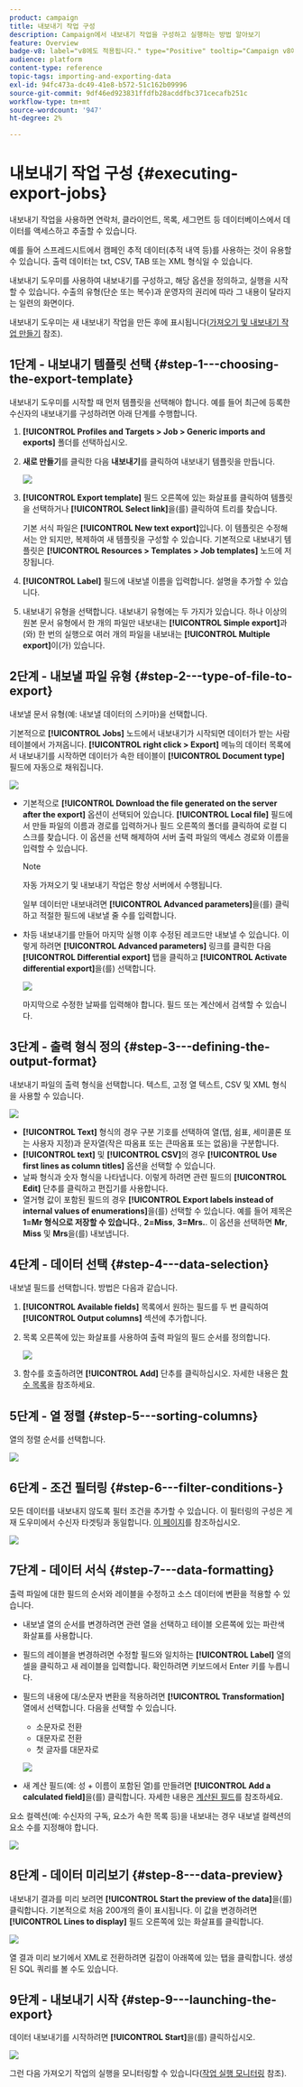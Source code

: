 ```yaml
---
product: campaign
title: 내보내기 작업 구성
description: Campaign에서 내보내기 작업을 구성하고 실행하는 방법 알아보기
feature: Overview
badge-v8: label="v8에도 적용됩니다." type="Positive" tooltip="Campaign v8에도 적용됩니다."
audience: platform
content-type: reference
topic-tags: importing-and-exporting-data
exl-id: 94fc473a-dc49-41e8-b572-51c162b09996
source-git-commit: 9df46ed923831ffdfb28acddfbc371cecafb251c
workflow-type: tm+mt
source-wordcount: '947'
ht-degree: 2%

---
```


# 내보내기 작업 구성 {#executing-export-jobs}



내보내기 작업을 사용하면 연락처, 클라이언트, 목록, 세그먼트 등 데이터베이스에서 데이터를 액세스하고 추출할 수 있습니다.

예를 들어 스프레드시트에서 캠페인 추적 데이터(추적 내역 등)를 사용하는 것이 유용할 수 있습니다. 출력 데이터는 txt, CSV, TAB 또는 XML 형식일 수 있습니다.

내보내기 도우미를 사용하여 내보내기를 구성하고, 해당 옵션을 정의하고, 실행을 시작할 수 있습니다. 수출의 유형(단순 또는 복수)과 운영자의 권리에 따라 그 내용이 달라지는 일련의 화면이다.

내보내기 도우미는 새 내보내기 작업을 만든 후에 표시됩니다([가져오기 및 내보내기 작업 만들기](../../platform/using/creating-import-export-jobs.md) 참조).

## 1단계 - 내보내기 템플릿 선택 {#step-1---choosing-the-export-template}

내보내기 도우미를 시작할 때 먼저 템플릿을 선택해야 합니다. 예를 들어 최근에 등록한 수신자의 내보내기를 구성하려면 아래 단계를 수행합니다.

1. **[!UICONTROL Profiles and Targets > Job > Generic imports and exports]** 폴더를 선택하십시오.
1. **새로 만들기**&#x200B;를 클릭한 다음 **내보내기**&#x200B;를 클릭하여 내보내기 템플릿을 만듭니다.

   ![](assets/s_ncs_user_export_wizard01.png)

1. **[!UICONTROL Export template]** 필드 오른쪽에 있는 화살표를 클릭하여 템플릿을 선택하거나 **[!UICONTROL Select link]**&#x200B;을(를) 클릭하여 트리를 찾습니다.

   기본 서식 파일은 **[!UICONTROL New text export]**&#x200B;입니다. 이 템플릿은 수정해서는 안 되지만, 복제하여 새 템플릿을 구성할 수 있습니다. 기본적으로 내보내기 템플릿은 **[!UICONTROL Resources > Templates > Job templates]** 노드에 저장됩니다.

1. **[!UICONTROL Label]** 필드에 내보낼 이름을 입력합니다. 설명을 추가할 수 있습니다.
1. 내보내기 유형을 선택합니다. 내보내기 유형에는 두 가지가 있습니다. 하나 이상의 원본 문서 유형에서 한 개의 파일만 내보내는 **[!UICONTROL Simple export]**&#x200B;과(와) 한 번의 실행으로 여러 개의 파일을 내보내는 **[!UICONTROL Multiple export]**&#x200B;이(가) 있습니다.

## 2단계 - 내보낼 파일 유형 {#step-2---type-of-file-to-export}

내보낼 문서 유형(예: 내보낼 데이터의 스키마)을 선택합니다.

기본적으로 **[!UICONTROL Jobs]** 노드에서 내보내기가 시작되면 데이터가 받는 사람 테이블에서 가져옵니다. **[!UICONTROL right click > Export]** 메뉴의 데이터 목록에서 내보내기를 시작하면 데이터가 속한 테이블이 **[!UICONTROL Document type]** 필드에 자동으로 채워집니다.

![](assets/s_ncs_user_export_wizard02.png)

* 기본적으로 **[!UICONTROL Download the file generated on the server after the export]** 옵션이 선택되어 있습니다. **[!UICONTROL Local file]** 필드에서 만들 파일의 이름과 경로를 입력하거나 필드 오른쪽의 폴더를 클릭하여 로컬 디스크를 찾습니다. 이 옵션을 선택 해제하여 서버 출력 파일의 액세스 경로와 이름을 입력할 수 있습니다.

  >[!NOTE]
  >
  >자동 가져오기 및 내보내기 작업은 항상 서버에서 수행됩니다.
  >
  >일부 데이터만 내보내려면 **[!UICONTROL Advanced parameters]**&#x200B;을(를) 클릭하고 적절한 필드에 내보낼 줄 수를 입력합니다.

* 차등 내보내기를 만들어 마지막 실행 이후 수정된 레코드만 내보낼 수 있습니다. 이렇게 하려면 **[!UICONTROL Advanced parameters]** 링크를 클릭한 다음 **[!UICONTROL Differential export]** 탭을 클릭하고 **[!UICONTROL Activate differential export]**&#x200B;을(를) 선택합니다.

  ![](assets/s_ncs_user_export_wizard02_b.png)

  마지막으로 수정한 날짜를 입력해야 합니다. 필드 또는 계산에서 검색할 수 있습니다.

## 3단계 - 출력 형식 정의 {#step-3---defining-the-output-format}

내보내기 파일의 출력 형식을 선택합니다. 텍스트, 고정 열 텍스트, CSV 및 XML 형식을 사용할 수 있습니다.

![](assets/s_ncs_user_export_wizard03.png)

* **[!UICONTROL Text]** 형식의 경우 구분 기호를 선택하여 열(탭, 쉼표, 세미콜론 또는 사용자 지정)과 문자열(작은 따옴표 또는 큰따옴표 또는 없음)을 구분합니다.
* **[!UICONTROL text]** 및 **[!UICONTROL CSV]**&#x200B;의 경우 **[!UICONTROL Use first lines as column titles]** 옵션을 선택할 수 있습니다.
* 날짜 형식과 숫자 형식을 나타냅니다. 이렇게 하려면 관련 필드의 **[!UICONTROL Edit]** 단추를 클릭하고 편집기를 사용합니다.
* 열거형 값이 포함된 필드의 경우 **[!UICONTROL Export labels instead of internal values of enumerations]**&#x200B;을(를) 선택할 수 있습니다. 예를 들어 제목은 **1=Mr 형식으로 저장할 수 있습니다.**, **2=Miss**, **3=Mrs.**. 이 옵션을 선택하면 **Mr**, **Miss** 및 **Mrs**&#x200B;을(를) 내보냅니다.

## 4단계 - 데이터 선택 {#step-4---data-selection}

내보낼 필드를 선택합니다. 방법은 다음과 같습니다.

1. **[!UICONTROL Available fields]** 목록에서 원하는 필드를 두 번 클릭하여 **[!UICONTROL Output columns]** 섹션에 추가합니다.
1. 목록 오른쪽에 있는 화살표를 사용하여 출력 파일의 필드 순서를 정의합니다.

   ![](assets/s_ncs_user_export_wizard04.png)

1. 함수를 호출하려면 **[!UICONTROL Add]** 단추를 클릭하십시오. 자세한 내용은 [함수 목록](../../platform/using/about-queries-in-campaign.md)을 참조하세요.

## 5단계 - 열 정렬 {#step-5---sorting-columns}

열의 정렬 순서를 선택합니다.

![](assets/s_ncs_user_export_wizard05.png)

## 6단계 - 조건 필터링 {#step-6---filter-conditions-}

모든 데이터를 내보내지 않도록 필터 조건을 추가할 수 있습니다. 이 필터링의 구성은 게재 도우미에서 수신자 타겟팅과 동일합니다. [이 페이지](../../delivery/using/steps-defining-the-target-population.md)를 참조하십시오.

![](assets/s_ncs_user_export_wizard05_b.png)

## 7단계 - 데이터 서식 {#step-7---data-formatting}

출력 파일에 대한 필드의 순서와 레이블을 수정하고 소스 데이터에 변환을 적용할 수 있습니다.

* 내보낼 열의 순서를 변경하려면 관련 열을 선택하고 테이블 오른쪽에 있는 파란색 화살표를 사용합니다.
* 필드의 레이블을 변경하려면 수정할 필드와 일치하는 **[!UICONTROL Label]** 열의 셀을 클릭하고 새 레이블을 입력합니다. 확인하려면 키보드에서 Enter 키를 누릅니다.
* 필드의 내용에 대/소문자 변환을 적용하려면 **[!UICONTROL Transformation]** 열에서 선택합니다. 다음을 선택할 수 있습니다.

   * 소문자로 전환
   * 대문자로 전환
   * 첫 글자를 대문자로

  ![](assets/s_ncs_user_export_wizard06.png)

* 새 계산 필드(예: 성 + 이름이 포함된 열)를 만들려면 **[!UICONTROL Add a calculated field]**&#x200B;을(를) 클릭합니다. 자세한 내용은 [계산된 필드](../../platform/using/executing-import-jobs.md#calculated-fields)를 참조하세요.

요소 컬렉션(예: 수신자의 구독, 요소가 속한 목록 등)을 내보내는 경우 내보낼 컬렉션의 요소 수를 지정해야 합니다.

![](assets/s_ncs_user_export_wizard06_c.png)

## 8단계 - 데이터 미리보기 {#step-8---data-preview}

내보내기 결과를 미리 보려면 **[!UICONTROL Start the preview of the data]**&#x200B;을(를) 클릭합니다. 기본적으로 처음 200개의 줄이 표시됩니다. 이 값을 변경하려면 **[!UICONTROL Lines to display]** 필드 오른쪽에 있는 화살표를 클릭합니다.

![](assets/s_ncs_user_export_wizard07.png)

열 결과 미리 보기에서 XML로 전환하려면 길잡이 아래쪽에 있는 탭을 클릭합니다. 생성된 SQL 쿼리를 볼 수도 있습니다.

## 9단계 - 내보내기 시작 {#step-9---launching-the-export}

데이터 내보내기를 시작하려면 **[!UICONTROL Start]**&#x200B;을(를) 클릭하십시오.

![](assets/s_ncs_user_export_wizard08.png)

그런 다음 가져오기 작업의 실행을 모니터링할 수 있습니다([작업 실행 모니터링](../../platform/using/monitoring-jobs-execution.md) 참조).
